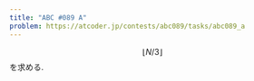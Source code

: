 ```yaml
---
title: "ABC #089 A"
problem: https://atcoder.jp/contests/abc089/tasks/abc089_a
---
```

$$ \lfloor N/3 \rfloor $$ を求める.
